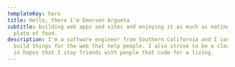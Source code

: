 ```yaml
---
templateKey: hero
title: Hello, there I'm Emerson Argueta
subtitle: building web apps and sites and enjoying it as much as eating a good
  plate of food.
description: I'm a software engineer from Southern California and I code to
  build things for the web that help people. I also strive to be a clean coder
  in hopes that I stay friends with people that code for a living.
---
```

